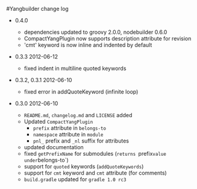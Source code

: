 #Yangbuilder change log

* 0.4.0
    * dependencies updated to groovy 2.0.0, nodebuilder 0.6.0
    * CompactYangPlugin now supports description attribute for revision
    * 'cmt' keyword is now inline and indented by default

* 0.3.3 2012-06-12
    * fixed indent in multiline quoted keywords

* 0.3.2, 0.3.1 2012-06-10
    * fixed error in addQuoteKeyword (infinite loop)

* 0.3.0 2012-06-10
     * `README.md`, `changelog.md` and `LICENSE` added
     * Updated `CompactYangPlugin`
        * `prefix` attribute in `belongs-to`
        * `namespace` attribute in `module`
        * `pnl_` prefix and `_nl` suffix for attributes
    * updated documentation
    * fixed `getPrefixName` for submodules (`returns `prefix` value under `belongs-to`)
    * support for `quoted` keywords (`addQuoteKeywords`)
    * support for `cmt` keyword and `cmt` attribute (for comments)
    * `build.gradle` updated for `gradle 1.0 rc3`



